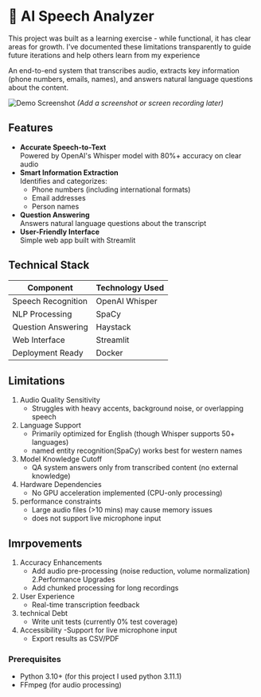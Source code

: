 # 🎤 AI Speech Analyzer
This project was built as a learning exercise - while functional, it has clear areas for growth. I've documented these limitations transparently to guide future iterations and help others learn from my experience

An end-to-end system that transcribes audio, extracts key information (phone numbers, emails, names), and answers natural language questions about the content.

![Demo Screenshot](demo.gif) *(Add a screenshot or screen recording later)*

## Features

- **Accurate Speech-to-Text**  
  Powered by OpenAI's Whisper model with 80%+ accuracy on clear audio
- **Smart Information Extraction**  
  Identifies and categorizes:
  -  Phone numbers (including international formats)
  -  Email addresses
  -  Person names
- **Question Answering**  
  Answers natural language questions about the transcript
- **User-Friendly Interface**  
  Simple web app built with Streamlit

## Technical Stack

| Component          | Technology Used |
|--------------------|-----------------|
| Speech Recognition | OpenAI Whisper  |
| NLP Processing     | SpaCy           |
| Question Answering | Haystack        |
| Web Interface      | Streamlit       |
| Deployment Ready   | Docker          |

## Limitations
1. Audio Quality Sensitivity
   - Struggles with heavy accents, background noise, or overlapping speech
2. Language Support
   - Primarily optimized for English (though Whisper supports 50+ languages)
   - named entity recognition(SpaCy) works best for western names
3. Model Knowledge Cutoff
   - QA system answers only from transcribed content (no external knowledge)
4. Hardware Dependencies
   - No GPU acceleration implemented (CPU-only processing)
5. performance constraints
   - Large audio files (>10 mins) may cause memory issues
   - does not support live microphone input
     
## Imrpovements
1. Accuracy Enhancements
   - Add audio pre-processing (noise reduction, volume normalization)
2.Performance Upgrades
   - Add chunked processing for long recordings
3. User Experience 
   - Real-time transcription feedback
4. technical Debt
   - Write unit tests (currently 0% test coverage)
5. Accessibility 
   -Support for live microphone input
   - Export results as CSV/PDF
     
### Prerequisites
- Python 3.10+  (for this project I used python 3.11.1)
- FFmpeg (for audio processing)
